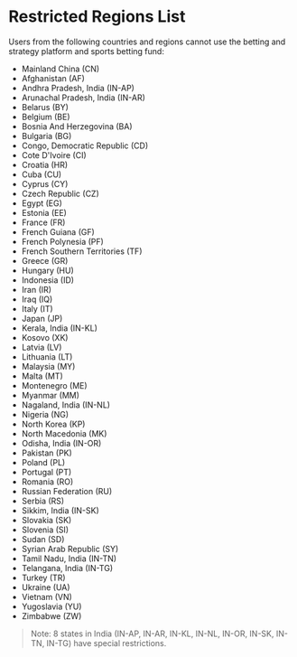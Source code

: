 # Restricted Regions List

Users from the following countries and regions cannot use the betting and strategy platform and sports betting fund:

- Mainland China (CN)
- Afghanistan (AF)
- Andhra Pradesh, India (IN-AP)
- Arunachal Pradesh, India (IN-AR)
- Belarus (BY)
- Belgium (BE)
- Bosnia And Herzegovina (BA)
- Bulgaria (BG)
- Congo, Democratic Republic (CD)
- Cote D'Ivoire (CI)
- Croatia (HR)
- Cuba (CU)
- Cyprus (CY)
- Czech Republic (CZ)
- Egypt (EG)
- Estonia (EE)
- France (FR)
- French Guiana (GF)
- French Polynesia (PF)
- French Southern Territories (TF)
- Greece (GR)
- Hungary (HU)
- Indonesia (ID)
- Iran (IR)
- Iraq (IQ)
- Italy (IT)
- Japan (JP)
- Kerala, India (IN-KL)
- Kosovo (XK)
- Latvia (LV)
- Lithuania (LT)
- Malaysia (MY)
- Malta (MT)
- Montenegro (ME)
- Myanmar (MM)
- Nagaland, India (IN-NL)
- Nigeria (NG)
- North Korea (KP)
- North Macedonia (MK)
- Odisha, India (IN-OR)
- Pakistan (PK)
- Poland (PL)
- Portugal (PT)
- Romania (RO)
- Russian Federation (RU)
- Serbia (RS)
- Sikkim, India (IN-SK)
- Slovakia (SK)
- Slovenia (SI)
- Sudan (SD)
- Syrian Arab Republic (SY)
- Tamil Nadu, India (IN-TN)
- Telangana, India (IN-TG)
- Turkey (TR)
- Ukraine (UA)
- Vietnam (VN)
- Yugoslavia (YU)
- Zimbabwe (ZW)

> Note: 8 states in India (IN-AP, IN-AR, IN-KL, IN-NL, IN-OR, IN-SK, IN-TN, IN-TG) have special restrictions. 